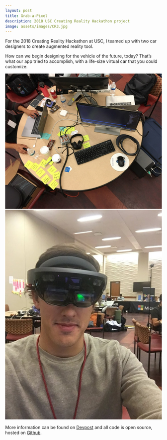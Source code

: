 ```yaml
---
layout: post
title: Grab-a-Pixel
description: 2018 USC Creating Reality Hackathon project
image: assets/images/CR3.jpg
---
```


For the 2018 Creating Reality Hackathon at USC, I teamed up with two car designers to create augmented reality tool.

How can we begin designing for the vehicle of the future, today? That’s what our app tried to accomplish, with a life-size virtual car that you could customize.

<span class="image left"><img src="assets/images/CR1.jpg" alt="" /></span>
<span class="image left"><img src="assets/images/CR2.jpg" alt="" /></span>

More information can be found on [Devpost](https://devpost.com/software/3d-holo-colab) and all code is open source, hosted on [Github](https://github.com/creatingrealitysubmissions/3d-holo-colab).
